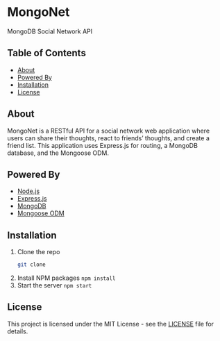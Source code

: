 # MongoNet
MongoDB Social Network API

## Table of Contents
- [About](#About)
- [Powered By](#Powered-By)
- [Installation](#Installation)
- [License](#license)

## About
MongoNet is a RESTful API for a social network web application where users can share their thoughts, react to friends’ thoughts, and create a friend list. This application uses Express.js for routing, a MongoDB database, and the Mongoose ODM.

## Powered By
- [Node.js](https://nodejs.org/en/)
- [Express.js](https://expressjs.com/)
- [MongoDB](https://www.mongodb.com/)
- [Mongoose ODM](https://mongoosejs.com/)

## Installation
1. Clone the repo
   ```sh
   git clone
    ```
2. Install NPM packages `npm install`
3. Start the server `npm start`


## License
This project is licensed under the MIT License - see the [LICENSE](LICENSE) file for details.